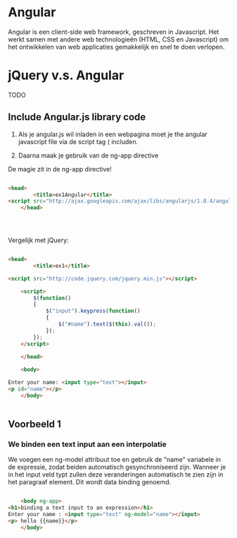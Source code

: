 # Angular

Angular is een client-side web framework, geschreven in Javascript. Het werkt samen met andere web technologieën (HTML, CSS en Javascript) om het ontwikkelen van web applicaties gemakkelijk en snel te doen verlopen.

# jQuery v.s. Angular

TODO





## Include Angular.js library code

1. Als je angular.js wil inladen in een webpagina moet je the angular javascript file via de script tag (<script src="http://code.jquery.com/jquery.min.js"></script> includen.

2. Daarna maak je gebruik van de ng-app directive

De magie zit in de ng-app directive!

```html

<head>
		<title>ex1Angular</title>
<script src="http://ajax.googleapis.com/ajax/libs/angularjs/1.0.4/angular.js"></script>
	</head>


	
```


Vergelijk met jQuery:

```html

<head>
		<title>ex1</title>

<script src="http://code.jquery.com/jquery.min.js"></script>

	<script>
		$(function()
		{
			$("input").keypress(function()
			{
				$("#name").text($(this).val());
			});
		});
	</script>
	
	</head>

	<body>

Enter your name: <input type="text"></input>
<p id="name"></p>
	</body>
	

```

## Voorbeeld 1
### We binden een text input aan een interpolatie

We voegen een ng-model attribuut toe en gebruik de "name" variabele in de expressie, zodat beiden automatisch gesynchroniseerd zijn.
Wanneer je in het input veld typt zullen deze veranderingen automatisch te zien zijn in het paragraaf element. Dit wordt data binding genoemd.

```html

	<body ng-app>
<h1>binding a text input to an expression</h1>
Enter your name : <input type="text" ng-model="name"></input>
<p> hello {{name}}</p>
	</body>
	

```

